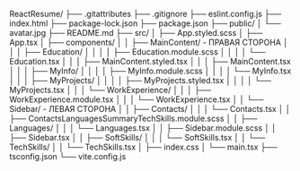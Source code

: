 ReactResume/
├── .gitattributes
├── .gitignore
├── eslint.config.js
├── index.html
├── package-lock.json
├── package.json
├── public/
│   └── avatar.jpg
├── README.md
├── src/
│   ├── App.styled.scss
│   ├── App.tsx
│   ├── components/
│   │   ├── MainContent/ - ПРАВАЯ СТОРОНА 
│   │   │   ├── Education/
│   │   │   │   ├── Education.module.scss
│   │   │   │   └── Education.tsx
│   │   │   ├── MainContent.styled.tsx
│   │   │   ├── MainContent.tsx
│   │   │   ├── MyInfo/
│   │   │   │   ├── MyInfo.module.scss
│   │   │   │   └── MyInfo.tsx
│   │   │   ├── MyProjects/
│   │   │   │   ├── MyProjects.styled.tsx
│   │   │   │   └── MyProjects.tsx
│   │   │   └── WorkExperience/
│   │   │       ├── WorkExperience.module.tsx
│   │   │       └── WorkExperience.tsx
│   │   └── Sidebar/ - ЛЕВАЯ СТОРОНА 
│   │       ├── Contacts/
│   │       │   └── Contacts.tsx
│   │       ├── ContactsLanguagesSummaryTechSkills.module.scss
│   │       ├── Languages/
│   │       │   └── Languages.tsx
│   │       ├── Sidebar.module.scss
│   │       ├── Sidebar.tsx
│   │       ├── SoftSkills/
│   │       │   └── SoftSkills.tsx
│   │       └── TechSkills/
│   │           └── TechSkills.tsx
│   ├── index.css
│   └── main.tsx
├── tsconfig.json
└── vite.config.js
